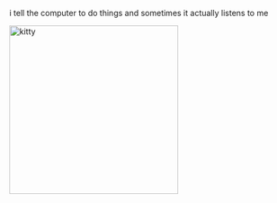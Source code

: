 i tell the computer to do things and sometimes it actually listens to me
<!--START_SECTION:update_image-->
<img src=https://raw.githubusercontent.com/sneakykestrel/sneakykestrel/main/.github/images/you_are_off_the_roster.gif height="" width="300" align=left alt=kitty />
<!--END_SECTION:update_image-->

